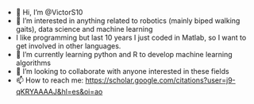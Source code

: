 - 👋 Hi, I’m @VictorS10
- 👀 I’m interested in anything related to robotics (mainly biped walking gaits), data science and machine learning
- I like programming but last 10 years I just coded in Matlab, so I want to get involved in other languages.
- 🌱 I’m currently learning python and R to develop machine learning algorithms 
- 💞️ I’m looking to collaborate with anyone interested in these fields
- 📫 How to reach me: https://scholar.google.com/citations?user=j9-qKRYAAAAJ&hl=es&oi=ao

<!---
VictorS10/VictorS10 is a ✨ special ✨ repository because its `README.md` (this file) appears on your GitHub profile.
You can click the Preview link to take a look at your changes.
--->
